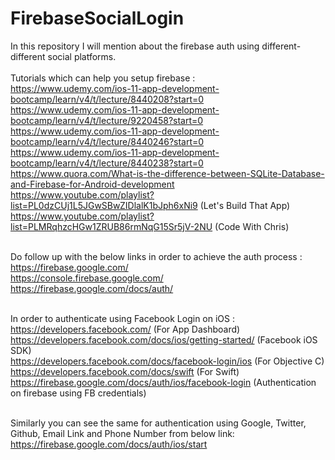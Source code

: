 # FirebaseSocialLogin
In this repository I will mention about the firebase auth using different-different social platforms.<br><br> Tutorials which can help you setup firebase : <br> https://www.udemy.com/ios-11-app-development-bootcamp/learn/v4/t/lecture/8440208?start=0 <br>
https://www.udemy.com/ios-11-app-development-bootcamp/learn/v4/t/lecture/9220458?start=0 <br>
https://www.udemy.com/ios-11-app-development-bootcamp/learn/v4/t/lecture/8440246?start=0 <br>
https://www.udemy.com/ios-11-app-development-bootcamp/learn/v4/t/lecture/8440238?start=0 <br>
https://www.quora.com/What-is-the-difference-between-SQLite-Database-and-Firebase-for-Android-development <br>
https://www.youtube.com/playlist?list=PL0dzCUj1L5JGwSBwZIDlalK1bJph6xNi9 (Let's Build That App)<br>
https://www.youtube.com/playlist?list=PLMRqhzcHGw1ZRUB86rmNqG15Sr5jV-2NU (Code With Chris)<br>


<br> Do follow up with the below links in order to achieve the auth process : <br>
https://firebase.google.com/ <br>
https://console.firebase.google.com/ <br>
https://firebase.google.com/docs/auth/ <br>

<br> In order to authenticate using Facebook Login on iOS : <br>
https://developers.facebook.com/ (For App Dashboard) <br>
https://developers.facebook.com/docs/ios/getting-started/ (Facebook iOS SDK)<br>
https://developers.facebook.com/docs/facebook-login/ios (For Objective C) <br>
https://developers.facebook.com/docs/swift (For Swift) <br>
https://firebase.google.com/docs/auth/ios/facebook-login (Authentication on firebase using FB credentials)<br>


<br> Similarly you can see the same for authentication using Google, Twitter, Github, Email Link and Phone Number from below link: <br> https://firebase.google.com/docs/auth/ios/start 
  
  
  




  
